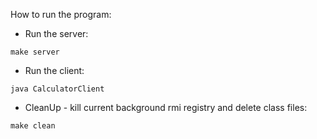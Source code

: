 How to run the program: 

- Run the server: 

```
make server 
```

- Run the client: 

```
java CalculatorClient 
```

- CleanUp - kill current background rmi registry and delete class files: 

```
make clean 
```